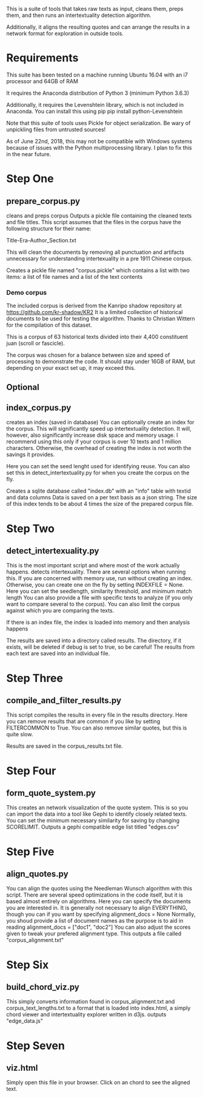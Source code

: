 This is a suite of tools that takes raw texts as input, cleans them, preps them, and then runs an intertextuality detection algorithm.

Additionally, it aligns the resulting quotes and can arrange the results in a network format for exploration in outside tools.

# Requirements
This suite has been tested on a machine running Ubuntu 16.04 with an i7 processor and 64GB of RAM

It requires the Anaconda distribution of Python 3 (minimum Python 3.6.3)

Additionally, it requires the Levenshtein library, which is not included in Anaconda. You can install this using pip
pip install python-Levenshtein

Note that this suite of tools uses Pickle for object serialization. Be wary of unpickling files from untrusted sources!

As of June 22nd, 2018, this may not be compatible with Windows systems because of issues with the Python multiprocessing
library. I plan to fix this in the near future.

# Step One
## prepare_corpus.py   
cleans and preps corpus
Outputs a pickle file containing the cleaned texts and file titles.
This script assumes that the files in the corpus have the following structure for their name:

Title-Era-Author_Section.txt

This will clean the documents by removing all punctuation and artifacts unnecessary for understanding intertexuality
in a pre 1911 Chinese corpus.

Creates a pickle file named "corpus.pickle" which contains a list with two items: a list of file names
and a list of the text contents

### Demo corpus
The included corpus is derived from the Kanripo shadow repository at https://github.com/kr-shadow/KR2
It is a limited collection of historical documents to be used for testing the algorithm.
Thanks to Christian Wittern for the compilation of this dataset.

This is a corpus of 63 historical texts divided into their 4,400 constituent juan (scroll or fascicle).

The corpus was chosen for a balance between size and speed of processing to demonstrate the code. It should stay under 16GB of RAM, but depending on your exact set up, it may exceed this.

## Optional
## index_corpus.py 
creates an index (saved in database)
You can optionally create an index for the corpus. This will significantly speed up intertextuality detection.
It will, however, also significantly increase disk space and memory usage. I recommend using this only if your
corpus is over 10 texts and 1 million characters. Otherwise, the overhead of creating the index is not worth
the savings it provides.

Here you can set the seed lenght used for identifying reuse. You can also set this in detect_intertextuality.py
for when you create the corpus on the fly.

Creates a sqlite database called "index.db" with an "info" table with textid and data columns
Data is saved on a per text basis as a json string. The size of this index tends to be about 4 times the size
of the prepared corpus file.


# Step Two
## detect_intertexuality.py
This is the most important script and where most of the work actually happens.
detects intertexuality. There are several options when running this. If you are concerned with memory use, run
without creating an index. Otherwise, you can create one on the fly by setting INDEXFILE = None.
Here you can set the seedlength, similarity threshold, and minimum match length
You can also provide a file with specific texts to analyze (if you only want to compare several to the corpus).
You can also limit the corpus against which you are comparing the texts.

If there is an index file, the index is loaded into memory and then analysis happens

The results are saved into a directory called results. The directory, if it exists, will be deleted if debug is
set to true, so be careful! The results from each text are saved into an individual file.

# Step Three
## compile_and_filter_results.py
This script compiles the results in every file in the results directory. Here you can remove results that are common
if you like by setting FILTERCOMMON to True. You can also remove similar quotes, but this is quite slow.

Results are saved in the corpus_results.txt file.

# Step Four
## form_quote_system.py
This creates an network visualization of the quote system. This is so you can import the data into a tool like
Gephi to identify closely related texts. You can set the minimum necessary similarity for saving by changing
SCORELIMIT. Outputs a gephi compatible edge list titled "edges.csv"

# Step Five
## align_quotes.py 
You can align the quotes using the Needleman Wunsch algorithm with this script. There are several speed optimizations
in the code itself, but it is based almost entirely on algorithms. Here you can specify the documents you are interested
in. It is generally not necessary to align EVERYTHING, though you can if you want by specifying
alignment_docs = None
Normally, you shoud provide a list of document names as the purpose is to aid in reading
alignment_docs = ["doc1", "doc2"]
You can also adjust the scores given to tweak your prefered alignment type.
This outputs a file called "corpus_alignment.txt"

# Step Six
## build_chord_viz.py
This simply converts information found in corpus_alignment.txt and corpus_text_lengths.txt to a format that is loaded
into index.html, a simply chord viewer and intertextuality explorer written in d3js.
outputs "edge_data.js"

# Step Seven
## viz.html
Simply open this file in your browser. Click on an chord to see the aligned text.
